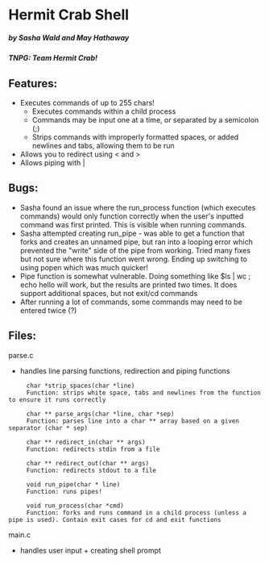 # Hermit Crab Shell
##### by Sasha Wald and May Hathaway
##### TNPG: Team Hermit Crab!

## Features:
- Executes commands of up to 255 chars!
  - Executes commands within a child process
  - Commands may be input one at a time, or separated by a semicolon (;)
  - Strips commands with improperly formatted spaces, or added newlines and tabs, allowing them to be run
- Allows you to redirect using < and >
- Allows piping with |

## Bugs:
- Sasha found an issue where the run_process function (which executes commands) would only function correctly when the user's inputted command was first printed. This is visible when running commands.
- Sasha attempted creating run_pipe - was able to get a function that forks and creates an unnamed pipe, but ran into a looping error which prevented the "write" side of the pipe from working. Tried many fixes but not sure where this function went wrong. Ending up switching to using popen which was much quicker!
- Pipe function is somewhat vulnerable. Doing something like $ls | wc ; echo hello will work, but the results are printed two times. It does support additional spaces, but not exit/cd commands
- After running a lot of commands, some commands may need to be entered twice (?)

## Files:
parse.c
- handles line parsing functions, redirection and piping functions
 ```
      char *strip_spaces(char *line)
      Function: strips white space, tabs and newlines from the function to ensure it runs correctly
      
      char ** parse_args(char *line, char *sep)
      Function: parses line into a char ** array based on a given separator (char * sep)
      
      char ** redirect_in(char ** args)
      Function: redirects stdin from a file
      
      char ** redirect_out(char ** args)
      Function: redirects stdout to a file
      
      void run_pipe(char * line)
      Function: runs pipes!
      
      void run_process(char *cmd)
      Function: forks and runs command in a child process (unless a pipe is used). Contain exit cases for cd and exit functions
```
main.c
- handles user input + creating shell prompt
